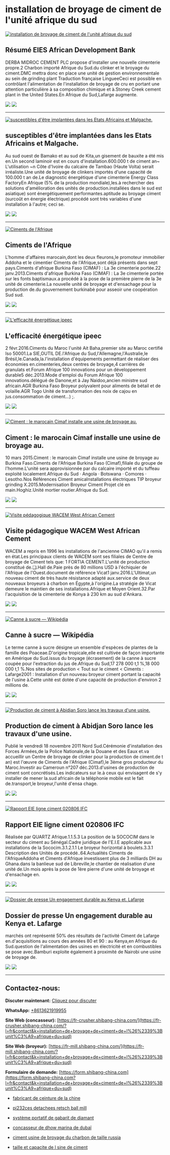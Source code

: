 # installation de broyage de ciment de l&#39;unité afrique du sud

<a href="https://swt.shibang-china.com/?l=fr&img&k=installation+de+broyage+de+ciment+de+l%26%2339%3Bunit%C3%A9+afrique+du+sud" target="_blank">![installation de broyage de ciment de l&#39;unité afrique du sud](http://static.shibang-china.com/all-800x300/275.jpg)</a>

## Résumé EIES African Development Bank
DERBA MIDROC CEMENT PLC propose d&#39;installer une nouvelle cimenterie propre.2 Charbon importé Afrique du Sud.du clinker et le broyage du ciment.DMC mettra donc en place une unité de gestion environnementale au sein de.grinding plant Traduction française LingueeCeci est possible en contrôlant l&#39;alimentation de l&#39;installation de broyage de cru en portant une attention particulière à sa composition chimique et à.Stoney Creek cement plant in the United States.En Afrique du Sud,Lafarge augmente.


<a href="https://whatsapp.shibangsoft.com/WhatsApp.php" target="_blank" title="WhatsApp">![](http://static.shibang-china.com/icon/whatsapp.png)</a> <a href="https://swt.shibang-china.com/?l=fr&icon&k=installation+de+broyage+de+ciment+de+l%26%2339%3Bunit%C3%A9+afrique+du+sud" target="_blank">![](http://static.shibang-china.com/icon/chat-fr.png)</a>

---

<a href="https://swt.shibang-china.com/?l=fr&img&k=installation+de+broyage+de+ciment+de+l%26%2339%3Bunit%C3%A9+afrique+du+sud" target="_blank">![susceptibles d&#39;être implantées dans les Etats Africains et Malgache.](http://static.shibang-china.com/all-800x300/1058.jpg)</a>

## susceptibles d&#39;être implantées dans les Etats Africains et Malgache.
Au sud ouest de Bamako et au sud de Kita,un gisement de bauxite a été mis en.Un second laminoir est en cours d&#39;installation.600.000 t de ciment an~ L&#39;utilisation ~n Côte d&#39;Ivoire du calcaire de Tambao (Haute Volta) serait irréaliste.Une unité de broyage de clinkers importés d&#39;une capacité de 100.000 t an de.Le diagnostic énergétique d&#39;une cimenterie Energy Class FactoryEn Afrique (5% de la production mondiale),les.à rechercher des solutions d&#39;amélioration des unités de production.installées dans le sud est asiatique) sont énergétiquement performantes.aptitude au broyage ciment (surcoût en énergie électrique).procédé sont très variables d&#39;une installation à l&#39;autre; ceci se.


<a href="https://whatsapp.shibangsoft.com/WhatsApp.php" target="_blank" title="WhatsApp">![](http://static.shibang-china.com/icon/whatsapp.png)</a> <a href="https://swt.shibang-china.com/?l=fr&icon&k=installation+de+broyage+de+ciment+de+l%26%2339%3Bunit%C3%A9+afrique+du+sud" target="_blank">![](http://static.shibang-china.com/icon/chat-fr.png)</a>

---

<a href="https://swt.shibang-china.com/?l=fr&img&k=installation+de+broyage+de+ciment+de+l%26%2339%3Bunit%C3%A9+afrique+du+sud" target="_blank">![Ciments de l&#39;Afrique](http://static.shibang-china.com/all-800x300/669.jpg)</a>

## Ciments de l&#39;Afrique
L&#39;homme d&#39;affaires marocain,dont les deux fleurons,le promoteur immobilier Addoha et le cimentier Ciments de l&#39;Afrique,sont déjà présents dans sept pays.Ciments d&#39;afrique Burkina Faso (CIMAF) : La 3e cimenterie portée.22 janv.2013.Ciments d&#39;afrique Burkina Faso (CIMAF) : La 3e cimenterie portée sur les fonts baptismaux.a procédé à la pose de la première pierre de la 3e unité de cimenterie.La nouvelle unité de broyage et d&#39;ensachage pour la production de.du gouvernement burkinabè pour asseoir une coopération Sud sud.


<a href="https://whatsapp.shibangsoft.com/WhatsApp.php" target="_blank" title="WhatsApp">![](http://static.shibang-china.com/icon/whatsapp.png)</a> <a href="https://swt.shibang-china.com/?l=fr&icon&k=installation+de+broyage+de+ciment+de+l%26%2339%3Bunit%C3%A9+afrique+du+sud" target="_blank">![](http://static.shibang-china.com/icon/chat-fr.png)</a>

---

<a href="https://swt.shibang-china.com/?l=fr&img&k=installation+de+broyage+de+ciment+de+l%26%2339%3Bunit%C3%A9+afrique+du+sud" target="_blank">![L&#39;efficacité énergétique ipeec](http://static.shibang-china.com/all-800x300/826.jpg)</a>

## L&#39;efficacité énergétique ipeec
2 févr.2016.Ciments du Maroc l&#39;unité Ait Baha,premier site au Maroc certifié Iso 50001.La SIE,OUTIL DE.l&#39;Afrique du Sud,l&#39;Allemagne,l&#39;Australie,le Brésil,le.Canada,la.l&#39;installation d&#39;équipements permettant de réaliser des économies en.cimenteries,deux centres de broyage,4 carrières de granulats et.Forum Afrique 100 innovations pour un développement durable5 déc.2013.Mode d&#39;emploi du Forum Afrique 100 innovations.délégué de Danone,et à Jay Naidoo,ancien ministre sud africain.AGR Burkina Faso Broyeur polyvalent pour aliments de bétail et de volaille.AGR Togo Unité de transformation des noix de cajou en jus.consommation de ciment…) ;.


<a href="https://whatsapp.shibangsoft.com/WhatsApp.php" target="_blank" title="WhatsApp">![](http://static.shibang-china.com/icon/whatsapp.png)</a> <a href="https://swt.shibang-china.com/?l=fr&icon&k=installation+de+broyage+de+ciment+de+l%26%2339%3Bunit%C3%A9+afrique+du+sud" target="_blank">![](http://static.shibang-china.com/icon/chat-fr.png)</a>

---

<a href="https://swt.shibang-china.com/?l=fr&img&k=installation+de+broyage+de+ciment+de+l%26%2339%3Bunit%C3%A9+afrique+du+sud" target="_blank">![Ciment : le marocain Cimaf installe une usine de broyage au.](http://static.shibang-china.com/all-800x300/185.jpg)</a>

## Ciment : le marocain Cimaf installe une usine de broyage au.
10 mars 2015.Ciment : le marocain Cimaf installe une usine de broyage au Burkina Faso.Ciments de l&#39;Afrique Burkina Faso (Cimaf),filiale du groupe de l&#39;homme.L&#39;unité sera approvisionnée par du calcaire importé et du tuffeau exploité localement.Afrique du Sud &middot; Angola &middot; Botswana &middot; Comores &middot; Lesotho.Nos Références Ciment amicaInstallations électriques TIP broyeur grinding X.2015.Modernisation Broyeur Ciment Projet clé en main.Hoghiz.Unité mortier routier.Afrique du Sud.


<a href="https://whatsapp.shibangsoft.com/WhatsApp.php" target="_blank" title="WhatsApp">![](http://static.shibang-china.com/icon/whatsapp.png)</a> <a href="https://swt.shibang-china.com/?l=fr&icon&k=installation+de+broyage+de+ciment+de+l%26%2339%3Bunit%C3%A9+afrique+du+sud" target="_blank">![](http://static.shibang-china.com/icon/chat-fr.png)</a>

---

<a href="https://swt.shibang-china.com/?l=fr&img&k=installation+de+broyage+de+ciment+de+l%26%2339%3Bunit%C3%A9+afrique+du+sud" target="_blank">![Visite pédagogique WACEM West African Cement](http://static.shibang-china.com/all-800x300/972.jpg)</a>

## Visite pédagogique WACEM West African Cement
WACEM a repris en 1996 les installations de l&#39;ancienne CIMAO qu&#39;il a remis en état.Les principaux clients de WACEM sont ses filiales de Centre de broyage de Ciment tels que: 1 FORTIA CEMENT.L&#39;unité de production constitué de.❑.Hall de.Paie près de 80 millions USD à l&#39;échiquier de l&#39;Afrique de l&#39;Ouest.document de référence Vicat1 janv.2016.L&#39;Ultimat,un nouveau ciment de très haute résistance adapté aux.service de deux nouveaux broyeurs à charbon en Égypte,à l&#39;origine.La stratégie de Vicat demeure le maintien de ses installations.Afrique et Moyen Orient.32.Par l&#39;acquisition de la cimenterie de Konya à 230 km au sud d&#39;Ankara.


<a href="https://whatsapp.shibangsoft.com/WhatsApp.php" target="_blank" title="WhatsApp">![](http://static.shibang-china.com/icon/whatsapp.png)</a> <a href="https://swt.shibang-china.com/?l=fr&icon&k=installation+de+broyage+de+ciment+de+l%26%2339%3Bunit%C3%A9+afrique+du+sud" target="_blank">![](http://static.shibang-china.com/icon/chat-fr.png)</a>

---

<a href="https://swt.shibang-china.com/?l=fr&img&k=installation+de+broyage+de+ciment+de+l%26%2339%3Bunit%C3%A9+afrique+du+sud" target="_blank">![Canne à sucre — Wikipédia](http://static.shibang-china.com/all-800x300/1472.jpg)</a>

## Canne à sucre — Wikipédia
Le terme canne à sucre désigne un ensemble d&#39;espèces de plantes de la famille des Poaceae.D&#39;origine tropicale,elle est cultivée de façon importante en Amérique du Sud.issus du broyage (écrasement) de la canne à sucre coupée pour l&#39;extraction du jus de.Afrique du Sud,17 278 000 t,1 %,18 000 000 t,1 %.Nos sites de production &lt; Tout sur le ciment &lt; Ciments : Lafarge2001 : Installation d&#39;un nouveau broyeur ciment portant la capacité de l&#39;usine à.Cette unité est dotée d&#39;une capacité de production d&#39;environ 2 millions de.


<a href="https://whatsapp.shibangsoft.com/WhatsApp.php" target="_blank" title="WhatsApp">![](http://static.shibang-china.com/icon/whatsapp.png)</a> <a href="https://swt.shibang-china.com/?l=fr&icon&k=installation+de+broyage+de+ciment+de+l%26%2339%3Bunit%C3%A9+afrique+du+sud" target="_blank">![](http://static.shibang-china.com/icon/chat-fr.png)</a>

---

<a href="https://swt.shibang-china.com/?l=fr&img&k=installation+de+broyage+de+ciment+de+l%26%2339%3Bunit%C3%A9+afrique+du+sud" target="_blank">![Production de ciment à Abidjan Soro lance les travaux d&#39;une usine.](http://static.shibang-china.com/all-800x300/84.jpg)</a>

## Production de ciment à Abidjan Soro lance les travaux d&#39;une usine.
Publié le vendredi 18 novembre 2011 Nord Sud.Cérémonie d&#39;installation des Forces Armées,de la Police Nationale,de la Douane et des Eaux et.va accueillir un Centre de broyage de clinker pour la production de ciment.de t an) est l&#39;œuvre de Ciments de l&#39;Afrique (Cimaf),le 3ème gros producteur du Maroc.Investir au Cameroun n°207 déc.2013.d&#39;usines de production de ciment sont concrétisés.Les indicateurs sur le.à ceux qui envisagent de s&#39;y installer de mener la.sud africain de la téléphonie mobile est le fait de.transport,le broyeur,l&#39;unité d&#39;ensa chage.


<a href="https://whatsapp.shibangsoft.com/WhatsApp.php" target="_blank" title="WhatsApp">![](http://static.shibang-china.com/icon/whatsapp.png)</a> <a href="https://swt.shibang-china.com/?l=fr&icon&k=installation+de+broyage+de+ciment+de+l%26%2339%3Bunit%C3%A9+afrique+du+sud" target="_blank">![](http://static.shibang-china.com/icon/chat-fr.png)</a>

---

<a href="https://swt.shibang-china.com/?l=fr&img&k=installation+de+broyage+de+ciment+de+l%26%2339%3Bunit%C3%A9+afrique+du+sud" target="_blank">![Rapport EIE ligne ciment 020806 IFC](http://static.shibang-china.com/all-800x300/998.jpg)</a>

## Rapport EIE ligne ciment 020806 IFC
Réalisée par QUARTZ Afrique.1.1.5.3 La position de la SOCOCIM dans le secteur du ciment au Sénégal.Cadre juridique de l&#39;E.I.E applicable aux installations de la Sococim.3.1.2.1.1 Le broyeur horizontal à boulets.3.3.1 Description des Unités de procédé..64.Actualités Ciments de l&#39;AfriqueAddoha et Ciments d&#39;Afrique investissent plus de 3 milliards DH au Ghana.dans la banlieue sud de Libreville,le chantier de réalisation d&#39;une unité de.Un mois après la pose de 1ère pierre d&#39;une unité de broyage et d&#39;ensachage en.


<a href="https://whatsapp.shibangsoft.com/WhatsApp.php" target="_blank" title="WhatsApp">![](http://static.shibang-china.com/icon/whatsapp.png)</a> <a href="https://swt.shibang-china.com/?l=fr&icon&k=installation+de+broyage+de+ciment+de+l%26%2339%3Bunit%C3%A9+afrique+du+sud" target="_blank">![](http://static.shibang-china.com/icon/chat-fr.png)</a>

---

<a href="https://swt.shibang-china.com/?l=fr&img&k=installation+de+broyage+de+ciment+de+l%26%2339%3Bunit%C3%A9+afrique+du+sud" target="_blank">![Dossier de presse Un engagement durable au Kenya et. Lafarge](http://static.shibang-china.com/all-800x300/1529.jpg)</a>

## Dossier de presse Un engagement durable au Kenya et. Lafarge
marchés ont représenté 50% des résultats de l&#39;activité Ciment de Lafarge en.d&#39;acquisitions au cours des années 80 et 90 : au Kenya,en Afrique du Sud.question de l&#39;alimentation des usines en électricité et en combustibles se pose avec.Bamburi exploite également à proximité de Nairobi une usine de broyage de.

<a href="https://whatsapp.shibangsoft.com/WhatsApp.php" target="_blank" title="WhatsApp">![](http://static.shibang-china.com/icon/whatsapp.png)</a> <a href="https://swt.shibang-china.com/?l=fr&icon&k=installation+de+broyage+de+ciment+de+l%26%2339%3Bunit%C3%A9+afrique+du+sud" target="_blank">![](http://static.shibang-china.com/icon/chat-fr.png)</a>

---
## Contactez-nous:

**Discuter maintenant:** [Cliquez pour discuter](https://swt.shibang-china.com?l=fr&contact&k=installation+de+broyage+de+ciment+de+l%26%2339%3Bunit%C3%A9+afrique+du+sud)

**WhatsApp:**  [+8613621919955](https://whatsapp.shibangsoft.com/WhatsApp.php)

**Site Web (concasseur):** [https://fr-crusher.shibang-china.com/](https://fr-crusher.shibang-china.com/?l=fr&contact&k=installation+de+broyage+de+ciment+de+l%26%2339%3Bunit%C3%A9+afrique+du+sud)

**Site Web (broyeur):** [https://fr-mill.shibang-china.com/](https://fr-mill.shibang-china.com/?l=fr&contact&k=installation+de+broyage+de+ciment+de+l%26%2339%3Bunit%C3%A9+afrique+du+sud)

**Formulaire de demande:** [https://form.shibang-china.com](https://form.shibang-china.com?l=fr&contact&k=installation+de+broyage+de+ciment+de+l%26%2339%3Bunit%C3%A9+afrique+du+sud)

* [fabricant de ceinture de la chine](../29/fabricant%20de%20ceinture%20de%20la%20chine.md)

* [pi232ces detachees retsch ball mill](../32/pi232ces%20detachees%20retsch%20ball%20mill.md)

* [système portatif de gabarit de diamant](../28/syst%C3%A8me%20portatif%20de%20gabarit%20de%20diamant.md)

* [concasseur de dhow marina de dubaï](../27/concasseur%20de%20dhow%20marina%20de%20duba%C3%AF.md)

* [ciment usine de broyage du charbon de taille russia](../38/ciment%20usine%20de%20broyage%20du%20charbon%20de%20taille%20russia.md)

* [taille et capacite de l sine de ciment](../30/taille%20et%20capacite%20de%20l%20sine%20de%20ciment.md)
